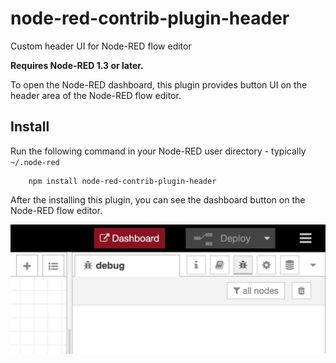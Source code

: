 # node-red-contrib-plugin-header
Custom header UI for Node-RED flow editor

**Requires Node-RED 1.3 or later.**

To open the Node-RED dashboard, this plugin provides button UI on the header area of the Node-RED flow editor.

Install
-------

Run the following command in your Node-RED user directory - typically `~/.node-red`

        npm install node-red-contrib-plugin-header

After the installing this plugin, you can see the dashboard button on the Node-RED flow editor. 

![](dashboard.png)


